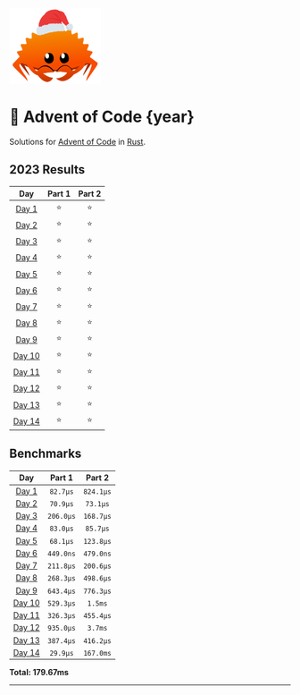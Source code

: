 <img src="./.assets/christmas_ferris.png" width="164">

# 🎄 Advent of Code {year}

Solutions for [Advent of Code](https://adventofcode.com/) in [Rust](https://www.rust-lang.org/).

<!--- advent_readme_stars table --->
## 2023 Results

| Day | Part 1 | Part 2 |
| :---: | :---: | :---: |
| [Day 1](https://adventofcode.com/2023/day/1) | ⭐ | ⭐ |
| [Day 2](https://adventofcode.com/2023/day/2) | ⭐ | ⭐ |
| [Day 3](https://adventofcode.com/2023/day/3) | ⭐ | ⭐ |
| [Day 4](https://adventofcode.com/2023/day/4) | ⭐ | ⭐ |
| [Day 5](https://adventofcode.com/2023/day/5) | ⭐ | ⭐ |
| [Day 6](https://adventofcode.com/2023/day/6) | ⭐ | ⭐ |
| [Day 7](https://adventofcode.com/2023/day/7) | ⭐ | ⭐ |
| [Day 8](https://adventofcode.com/2023/day/8) | ⭐ | ⭐ |
| [Day 9](https://adventofcode.com/2023/day/9) | ⭐ | ⭐ |
| [Day 10](https://adventofcode.com/2023/day/10) | ⭐ | ⭐ |
| [Day 11](https://adventofcode.com/2023/day/11) | ⭐ | ⭐ |
| [Day 12](https://adventofcode.com/2023/day/12) | ⭐ | ⭐ |
| [Day 13](https://adventofcode.com/2023/day/13) | ⭐ | ⭐ |
| [Day 14](https://adventofcode.com/2023/day/14) | ⭐ | ⭐ |
<!--- advent_readme_stars table --->

<!--- benchmarking table --->
## Benchmarks

| Day | Part 1 | Part 2 |
| :---: | :---: | :---:  |
| [Day 1](./src/bin/01.rs) | `82.7µs` | `824.1µs` |
| [Day 2](./src/bin/02.rs) | `70.9µs` | `73.1µs` |
| [Day 3](./src/bin/03.rs) | `206.0µs` | `168.7µs` |
| [Day 4](./src/bin/04.rs) | `83.0µs` | `85.7µs` |
| [Day 5](./src/bin/05.rs) | `68.1µs` | `123.8µs` |
| [Day 6](./src/bin/06.rs) | `449.0ns` | `479.0ns` |
| [Day 7](./src/bin/07.rs) | `211.8µs` | `200.6µs` |
| [Day 8](./src/bin/08.rs) | `268.3µs` | `498.6µs` |
| [Day 9](./src/bin/09.rs) | `643.4µs` | `776.3µs` |
| [Day 10](./src/bin/10.rs) | `529.3µs` | `1.5ms` |
| [Day 11](./src/bin/11.rs) | `326.3µs` | `455.4µs` |
| [Day 12](./src/bin/12.rs) | `935.0µs` | `3.7ms` |
| [Day 13](./src/bin/13.rs) | `387.4µs` | `416.2µs` |
| [Day 14](./src/bin/14.rs) | `29.9µs` | `167.0ms` |

**Total: 179.67ms**
<!--- benchmarking table --->

---
